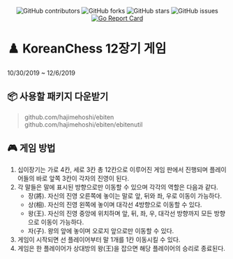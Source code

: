 <div align="center">
  
![GitHub contributors](https://img.shields.io/github/contributors/jjmin321/Koreanchess)
![GitHub forks](https://img.shields.io/github/forks/jjmin321/Koreanchess?label=Forks)
![GitHub stars](https://img.shields.io/github/stars/jjmin321/Koreanchess?style=Stars)
![GitHub issues](https://img.shields.io/github/issues-raw/jjmin321/Koreanchess)
[![Go Report Card](https://goreportcard.com/badge/github.com/jjmin321/Koreanchess)](https://goreportcard.com/report/github.com/jjmin321/Koreanchess)

</div>

# ♟️ KoreanChess 12장기 게임
10/30/2019 ~ 12/6/2019

## 📦 사용할 패키지 다운받기
> github.com/hajimehoshi/ebiten<br/>
> github.com/hajimehoshi/ebiten/ebitenutil

## 🎮 게임 방법
1. 십이장기는 가로 4칸, 세로 3칸 총 12칸으로 이루어진 게임 판에서 진행되며 플레이어들의 바로 앞쪽 3칸이 각자의 진영이 된다.
2. 각 말들은 말에 표시된 방향으로만 이동할 수 있으며 각각의 역할은 다음과 같다.
	- 장(將). 자신의 진영 오른쪽에 놓이는 말로 앞, 뒤와 좌, 우로 이동이 가능하다.
	- 상(相). 자신의 진영 왼쪽에 놓이며 대각선 4방향으로 이동할 수 있다.
	- 왕(王). 자신의 진영 중앙에 위치하며 앞, 뒤, 좌, 우, 대각선 방향까지 모든 방향으로 이동이 가능하다.
	- 자(子). 왕의 앞에 놓이며 오로지 앞으로만 이동할 수 있다.
3. 게임이 시작되면 선 플레이어부터 말 1개를 1칸 이동시킬 수 있다. 
4. 게임은 한 플레이어가 상대방의 왕(王)을 잡으면 해당 플레이어의 승리로 종료된다.









